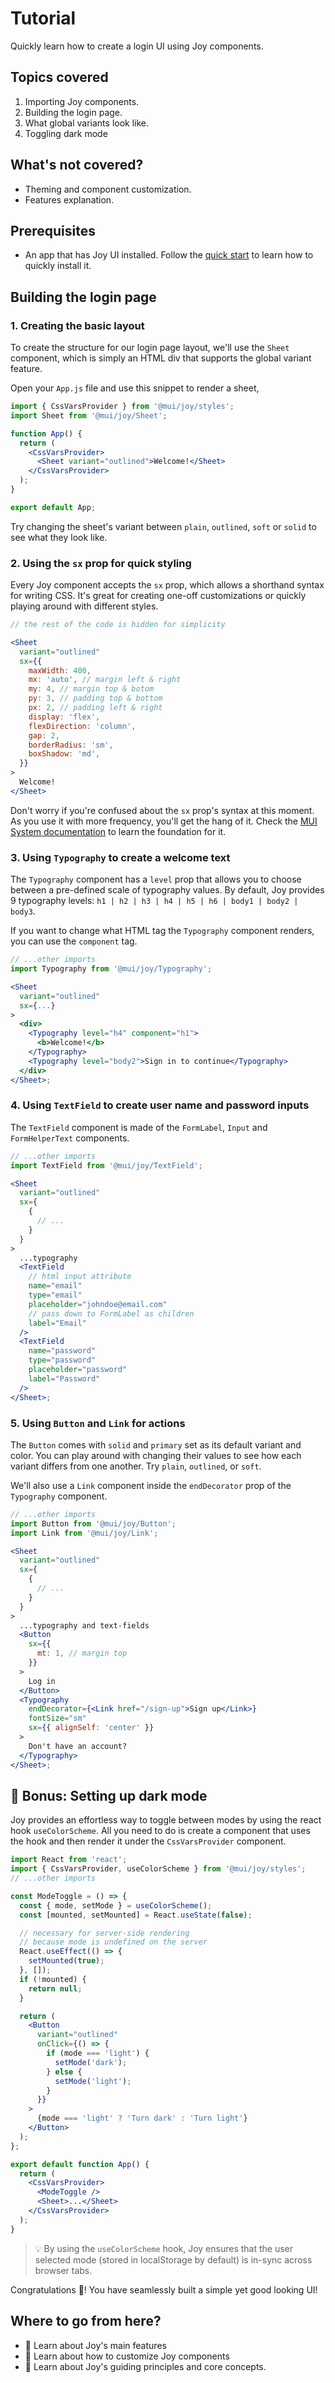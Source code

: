 # Tutorial

<p class="description">Quickly learn how to create a login UI using Joy components.</p>

## Topics covered

1. Importing Joy components.
2. Building the login page.
3. What global variants look like.
4. Toggling dark mode

## What's not covered?

- Theming and component customization.
- Features explanation.

## Prerequisites

- An app that has Joy UI installed. Follow the [quick start](/joy-ui/getting-started/quick-start/) to learn how to quickly install it.

## Building the login page

### 1. Creating the basic layout

To create the structure for our login page layout, we'll use the `Sheet` component, which is simply an HTML div that supports the global variant feature.

Open your `App.js` file and use this snippet to render a sheet,

```jsx
import { CssVarsProvider } from '@mui/joy/styles';
import Sheet from '@mui/joy/Sheet';

function App() {
  return (
    <CssVarsProvider>
      <Sheet variant="outlined">Welcome!</Sheet>
    </CssVarsProvider>
  );
}

export default App;
```

Try changing the sheet's variant between `plain`, `outlined`, `soft` or `solid` to see what they look like.

### 2. Using the `sx` prop for quick styling

Every Joy component accepts the `sx` prop, which allows a shorthand syntax for writing CSS. It's great for creating one-off customizations or quickly playing around with different styles.

```jsx
// the rest of the code is hidden for simplicity

<Sheet
  variant="outlined"
  sx={{
    maxWidth: 400,
    mx: 'auto', // margin left & right
    my: 4, // margin top & botom
    py: 3, // padding top & bottom
    px: 2, // padding left & right
    display: 'flex',
    flexDirection: 'column',
    gap: 2,
    borderRadius: 'sm',
    boxShadow: 'md',
  }}
>
  Welcome!
</Sheet>
```

Don't worry if you're confused about the `sx` prop's syntax at this moment.
As you use it with more frequency, you'll get the hang of it. Check the [MUI System documentation](/system/the-sx-prop/) to learn the foundation for it.

### 3. Using `Typography` to create a welcome text

The `Typography` component has a `level` prop that allows you to choose between a pre-defined scale of typography values.
By default, Joy provides 9 typography levels: `h1 | h2 | h3 | h4 | h5 | h6 | body1 | body2 | body3`.

If you want to change what HTML tag the `Typography` component renders, you can use the `component` tag.

```jsx
// ...other imports
import Typography from '@mui/joy/Typography';

<Sheet
  variant="outlined"
  sx={...}
>
  <div>
    <Typography level="h4" component="h1">
      <b>Welcome!</b>
    </Typography>
    <Typography level="body2">Sign in to continue</Typography>
  </div>
</Sheet>;
```

### 4. Using `TextField` to create user name and password inputs

The `TextField` component is made of the `FormLabel`, `Input` and `FormHelperText` components.

```jsx
// ...other imports
import TextField from '@mui/joy/TextField';

<Sheet
  variant="outlined"
  sx={
    {
      // ...
    }
  }
>
  ...typography
  <TextField
    // html input attribute
    name="email"
    type="email"
    placeholder="johndoe@email.com"
    // pass down to FormLabel as children
    label="Email"
  />
  <TextField
    name="password"
    type="password"
    placeholder="password"
    label="Password"
  />
</Sheet>;
```

### 5. Using `Button` and `Link` for actions

The `Button` comes with `solid` and `primary` set as its default variant and color.
You can play around with changing their values to see how each variant differs from one another. Try `plain`, `outlined`, or `soft`.

We'll also use a `Link` component inside the `endDecorator` prop of the `Typography` component.

```jsx
// ...other imports
import Button from '@mui/joy/Button';
import Link from '@mui/joy/Link';

<Sheet
  variant="outlined"
  sx={
    {
      // ...
    }
  }
>
  ...typography and text-fields
  <Button
    sx={{
      mt: 1, // margin top
    }}
  >
    Log in
  </Button>
  <Typography
    endDecorator={<Link href="/sign-up">Sign up</Link>}
    fontSize="sm"
    sx={{ alignSelf: 'center' }}
  >
    Don't have an account?
  </Typography>
</Sheet>;
```

<!-- TODO: Add the result image -->

## 🎁 Bonus: Setting up dark mode

Joy provides an effortless way to toggle between modes by using the react hook `useColorScheme`. All you need to do is create a component that uses the hook and then render it under the `CssVarsProvider` component.

```jsx
import React from 'react';
import { CssVarsProvider, useColorScheme } from '@mui/joy/styles';
// ...other imports

const ModeToggle = () => {
  const { mode, setMode } = useColorScheme();
  const [mounted, setMounted] = React.useState(false);

  // necessary for server-side rendering
  // because mode is undefined on the server
  React.useEffect(() => {
    setMounted(true);
  }, []);
  if (!mounted) {
    return null;
  }

  return (
    <Button
      variant="outlined"
      onClick={() => {
        if (mode === 'light') {
          setMode('dark');
        } else {
          setMode('light');
        }
      }}
    >
      {mode === 'light' ? 'Turn dark' : 'Turn light'}
    </Button>
  );
};

export default function App() {
  return (
    <CssVarsProvider>
      <ModeToggle />
      <Sheet>...</Sheet>
    </CssVarsProvider>
  );
}
```

> 💡 By using the `useColorScheme` hook, Joy ensures that the user selected mode (stored in localStorage by default) is in-sync across browser tabs.

Congratulations 🎉! You have seamlessly built a simple yet good looking UI!

## Where to go from here?

- 💎 Learn about Joy's main features
- 💅 Learn about how to customize Joy components
- 📖 Learn about Joy's guiding principles and core concepts.
